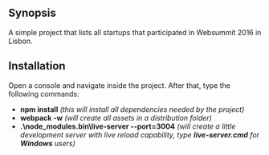 ## Synopsis
A simple project that lists all startups that participated in Websummit 2016 in Lisbon.

## Installation
Open a console and navigate inside the project. After that, type the following commands:
- **npm install** *(this will install all dependencies needed by the project)*
- **webpack -w** *(will create all assets in a distribution folder)*
- **.\node_modules\.bin\live-server --port=3004** *(will create a little development server with live reload capability, type **live-server.cmd** for **Windows** users)*
